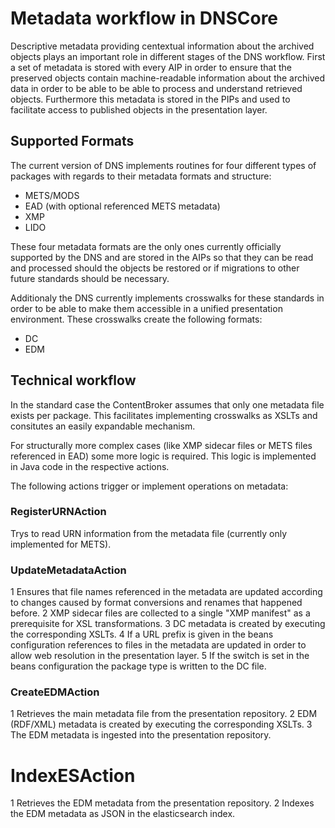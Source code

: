 # Metadata workflow in DNSCore

Descriptive metadata providing centextual information about the archived objects plays an important role in different stages of the DNS workflow. First a set of metadata is stored with every AIP in order to ensure that the preserved objects contain machine-readable information about the archived data in order to be able to be able to process and understand retrieved objects. Furthermore this metadata is stored in the PIPs and used to facilitate access to published objects in the presentation layer.

## Supported Formats

The current version of DNS implements routines for four different types of packages with regards to their metadata formats and structure:
* METS/MODS
* EAD (with optional referenced METS metadata)
* XMP
* LIDO

These four metadata formats are the only ones currently officially supported by the DNS and are stored in the AIPs so that they can be read and processed should the objects be restored or if migrations to other future standards should be necessary.

Additionaly the DNS currently implements crosswalks for these standards in order to be able to make them accessible in a unified presentation environment. These crosswalks create the following formats:
* DC
* EDM

## Technical workflow

In the standard case the ContentBroker assumes that only one metadata file exists per package. This facilitates implementing crosswalks as XSLTs and consitutes an easily expandable mechanism.

For structurally more complex cases (like XMP sidecar files or METS files referenced in EAD) some more logic is required. This logic is implemented in Java code in the respective actions.

The following actions trigger or implement operations on metadata:

### RegisterURNAction

Trys to read URN information from the metadata file (currently only implemented for METS).

### UpdateMetadataAction

1 Ensures that file names referenced in the metadata are updated according to changes caused by format conversions and renames that happened before.
2 XMP sidecar files are collected to a single "XMP manifest" as a prerequisite for XSL transformations.
3 DC metadata is created by executing the corresponding XSLTs.
4 If a URL prefix is given in the beans configuration references to files in the metadata are updated in order to allow web resolution in the presentation layer.
5 If the switch is set in the beans configuration the package type is written to the DC file.

### CreateEDMAction

1 Retrieves the main metadata file from the presentation repository.
2 EDM (RDF/XML) metadata is created by executing the corresponding XSLTs.
3 The EDM metadata is ingested into the presentation repository.

# IndexESAction

1 Retrieves the EDM metadata from the presentation repository.
2 Indexes the EDM metadata as JSON in the elasticsearch index.

